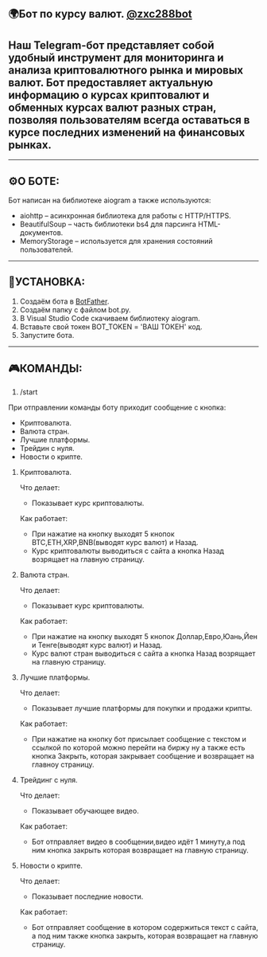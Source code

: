 
🌍Бот по курсу валют.  [@zxc288bot](https://web.telegram.org/a/8032304693)
-
Наш Telegram-бот представляет собой удобный инструмент для мониторинга и анализа криптовалютного рынка и мировых валют. Бот предоставляет актуальную информацию о курсах криптовалют и обменных курсах валют разных стран, позволяя пользователям всегда оставаться в курсе 
последних изменений на финансовых рынках.
-
_______________________________________________________________________________________________________________________________________________________________________________________________________________________________________________________________________________
⚙️О БОТЕ:
-
Бот написан на библиотеке aiogram а также используются:
- aiohttp – асинхронная библиотека для работы с HTTP/HTTPS.
- BeautifulSoup – часть библиотеки bs4 для парсинга HTML-документов.
- MemoryStorage – используется для хранения состояний пользователей.
_______________________________________________________________________________________________________________________________________________________________________________________________________________________________________________________________________________
💽УСТАНОВКА:
-
1. Создаём бота в [BotFather](https://web.telegram.org/a/#93372553).
2. Создаём папку с файлом bot.py.
3. В Visual Studio Code скачиваем библиотеку aiogram.
4. Вставьте свой токен BOT_TOKEN = 'ВАШ ТОКЕН' код.
5. Запустите бота.
_______________________________________________________________________________________________________________________________________________________________________________________________________________________________________________________________________________
🎮КОМАНДЫ:
---
1. /start

При отправлении команды боту приходит сообщение с кнопка: 
- Криптовалюта.
- Валюта стран.
- Лучшие платформы.
- Трейдин с нуля.
- Новости о крипте.

1. Криптовалюта.

   Что делает:
   
   - Показывает курс криптовалюты.
   
   Как работает:

   - При нажатие на кнопку выходят 5 кнопок BTC,ETH,XRP,BNB(выводят курс валют) и Назад.
   - Курс криптовалюты выводиться с сайта а кнопка Назад возрящает на главную страницу.
   
2. Валюта стран.

   Что делает:
   
   - Показывает курс криптовалюты.
   
   Как работает:

   - При нажатие на кнопку выходят 5 кнопок Доллар,Евро,Юань,Йен и Тенге(выводят курс валют) и Назад.
   - Курс валют стран выводиться с сайта а кнопка Назад возрящает на главную страницу.
   
3. Лучшие платформы.

   Что делает:
   
   - Показывает лучшие платформы для покупки и продажи крипты.
   
   Как работает:
   
   - При нажатие на кнопку бот присылает сообщение с текстом и ссылкой по которой можно перейти на биржу ну а также есть кнопка Закрыть,
   которая закрывает сообщение и возвращает на главноу страницу.

4. Трейдинг с нуля.

   Что делает:
   
   - Показывает обучающее видео.
   
   Как работает:

   - Бот отправляет видео в сообщении,видео идёт 1 минуту,а под ним кнопка закрыть которая возвращает на главную страницу.
   
5. Новости о крипте.
   
   Что делает:
   
   - Показывает последние новости.
   
   Как работает:

   - Бот отправляет сообщение в котором содержиться текст с сайта, а под ним также кнопка закрыть, которая возвращает на главную страницу.
